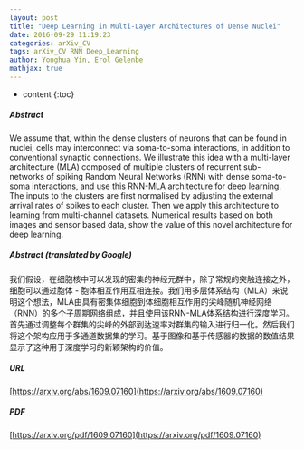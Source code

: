 ```yaml
---
layout: post
title: "Deep Learning in Multi-Layer Architectures of Dense Nuclei"
date: 2016-09-29 11:19:23
categories: arXiv_CV
tags: arXiv_CV RNN Deep_Learning
author: Yonghua Yin, Erol Gelenbe
mathjax: true
---
```


* content
{:toc}

##### Abstract
We assume that, within the dense clusters of neurons that can be found in nuclei, cells may interconnect via soma-to-soma interactions, in addition to conventional synaptic connections. We illustrate this idea with a multi-layer architecture (MLA) composed of multiple clusters of recurrent sub-networks of spiking Random Neural Networks (RNN) with dense soma-to-soma interactions, and use this RNN-MLA architecture for deep learning. The inputs to the clusters are first normalised by adjusting the external arrival rates of spikes to each cluster. Then we apply this architecture to learning from multi-channel datasets. Numerical results based on both images and sensor based data, show the value of this novel architecture for deep learning.

##### Abstract (translated by Google)
我们假设，在细胞核中可以发现的密集的神经元群中，除了常规的突触连接之外，细胞可以通过胞体 - 胞体相互作用互相连接。我们用多层体系结构（MLA）来说明这个想法，MLA由具有密集体细胞到体细胞相互作用的尖峰随机神经网络（RNN）的多个子周期网络组成，并且使用该RNN-MLA体系结构进行深度学习。首先通过调整每个群集的尖峰的外部到达速率对群集的输入进行归一化。然后我们将这个架构应用于多通道数据集的学习。基于图像和基于传感器的数据的数值结果显示了这种用于深度学习的新颖架构的价值。

##### URL
[https://arxiv.org/abs/1609.07160](https://arxiv.org/abs/1609.07160)

##### PDF
[https://arxiv.org/pdf/1609.07160](https://arxiv.org/pdf/1609.07160)

